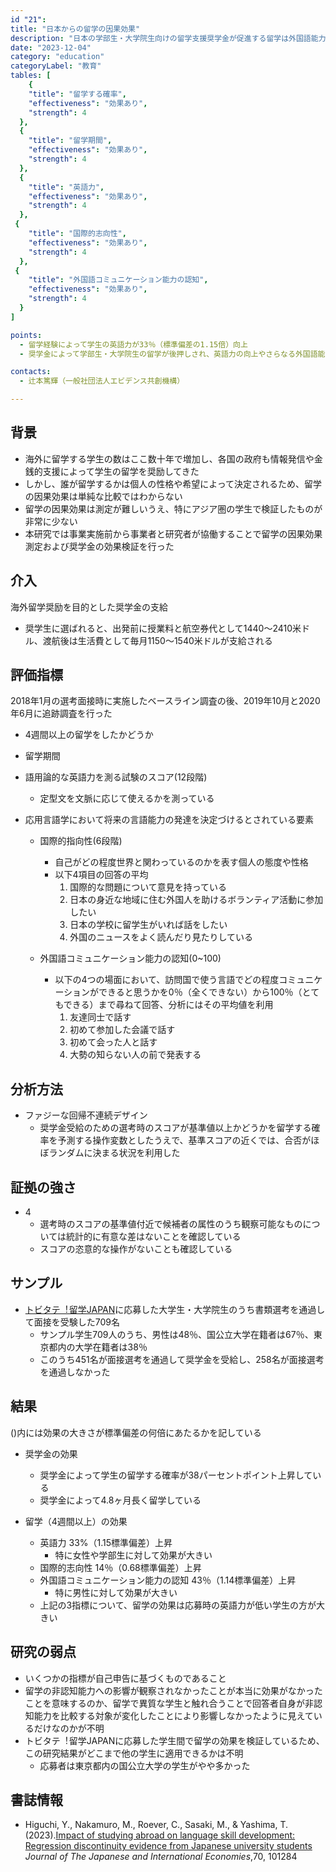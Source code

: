 ```yaml
---
id "21":
title: "日本からの留学の因果効果" 
description: "日本の学部生・大学院生向けの留学支援奨学金が促進する留学は外国語能力構築や国際志向性向上に寄与したか" 
date: "2023-12-04"
category: "education"
categoryLabel: "教育"
tables: [
    {
    "title": "留学する確率", 
    "effectiveness": "効果あり", 
    "strength": 4 
  },   
  {
    "title": "留学期間", 
    "effectiveness": "効果あり", 
    "strength": 4
  }, 
  {
    "title": "英語力", 
    "effectiveness": "効果あり", 
    "strength": 4 
  },  
 {
    "title": "国際的志向性",
    "effectiveness": "効果あり",
    "strength": 4 
  },  
 {
    "title": "外国語コミュニケーション能力の認知",
    "effectiveness": "効果あり",
    "strength": 4 
  }
]

points:
  - 留学経験によって学生の英語力が33％（標準偏差の1.15倍）向上
  - 奨学金によって学部生・大学院生の留学が後押しされ、英語力の向上やさらなる外国語能力向上につながる姿勢が形成された

contacts:
  - 辻本篤輝（一般社団法人エビデンス共創機構）　

---
```


## 背景 
- 海外に留学する学生の数はここ数十年で増加し、各国の政府も情報発信や金銭的支援によって学生の留学を奨励してきた
- しかし、誰が留学するかは個人の性格や希望によって決定されるため、留学の因果効果は単純な比較ではわからない
- 留学の因果効果は測定が難しいうえ、特にアジア圏の学生で検証したものが非常に少ない
- 本研究では事業実施前から事業者と研究者が協働することで留学の因果効果測定および奨学金の効果検証を行った


## 介入
海外留学奨励を目的とした奨学金の支給
- 奨学生に選ばれると、出発前に授業料と航空券代として1440～2410米ドル、渡航後は生活費として毎月1150～1540米ドルが支給される



## 評価指標
2018年1月の選考面接時に実施したベースライン調査の後、2019年10月と2020年6月に追跡調査を行った
- 4週間以上の留学をしたかどうか
- 留学期間
- 語用論的な英語力を測る試験のスコア(12段階)
	- 定型文を文脈に応じて使えるかを測っている

   
- 応用言語学において将来の言語能力の発達を決定づけるとされている要素 
	- 国際的指向性(6段階)
 		- 自己がどの程度世界と関わっているのかを表す個人の態度や性格
  		- 以下4項目の回答の平均
			1. 国際的な問題について意見を持っている
 			2. 日本の身近な地域に住む外国人を助けるボランティア活動に参加したい
 			3. 日本の学校に留学生がいれば話をしたい
 			4. 外国のニュースをよく読んだり見たりしている
			
	- 外国語コミュニケーション能力の認知(0~100)
		- 以下の4つの場面において、訪問国で使う言語でどの程度コミュニケーションができると思うかを0％（全くできない）から100％（とてもできる）まで尋ねて回答、分析にはその平均値を利用
			1. 友達同士で話す
 			2. 初めて参加した会議で話す
 			3. 初めて会った人と話す
 			4. 大勢の知らない人の前で発表する
    
## 分析方法
- ファジーな回帰不連続デザイン
	- 奨学金受給のための選考時のスコアが基準値以上かどうかを留学する確率を予測する操作変数としたうえで、基準スコアの近くでは、合否がほぼランダムに決まる状況を利用した

## 証拠の強さ
- 4
	- 選考時のスコアの基準値付近で候補者の属性のうち観察可能なものについては統計的に有意な差はないことを確認している
 	- スコアの恣意的な操作がないことも確認している

## サンプル
- [トビタテ︕留学JAPAN](https://tobitate-mext.jasso.go.jp/)に応募した大学生・大学院生のうち書類選考を通過して面接を受験した709名
	- サンプル学生709人のうち、男性は48％、国公立大学在籍者は67％、東京都内の大学在籍者は38％
 	- このうち451名が面接選考を通過して奨学金を受給し、258名が面接選考を通過しなかった 

## 結果
()内には効果の大きさが標準偏差の何倍にあたるかを記している

- 奨学金の効果
	- 奨学金によって学生の留学する確率が38パーセントポイント上昇している
	- 奨学金によって4.8ヶ月長く留学している

- 留学（4週間以上）の効果
	- 英語力 33%（1.15標準偏差）上昇
		- 特に女性や学部生に対して効果が大きい
	- 国際的志向性 14％（0.68標準偏差）上昇 
	- 外国語コミュニケーション能力の認知 43％（1.14標準偏差）上昇
		- 特に男性に対して効果が大きい 
	- 上記の3指標について、留学の効果は応募時の英語力が低い学生の方が大きい

## 研究の弱点
- いくつかの指標が自己申告に基づくものであること
- 留学の非認知能力への影響が観察されなかったことが本当に効果がなかったことを意味するのか、留学で異質な学生と触れ合うことで回答者自身が非認知能力を比較する対象が変化したことにより影響しなかったように見えているだけなのかが不明
- トビタテ︕留学JAPANに応募した学生間で留学の効果を検証しているため、この研究結果がどこまで他の学生に適用できるかは不明
	- 応募者は東京都内の国公立大学の学生がやや多かった 

## 書誌情報
- Higuchi, Y., Nakamuro, M., Roever, C., Sasaki, M., & Yashima, T. (2023).[Impact of studying abroad on language skill development: Regression discontinuity evidence from Japanese university students](https://doi.org/10.1016/j.jjie.2023.101284) *Journal of The Japanese and International Economies*,70, 101284
